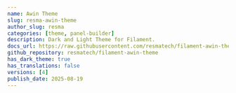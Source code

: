 ```yaml
---
name: Awin Theme
slug: resma-awin-theme
author_slug: resma
categories: [theme, panel-builder]
description: Dark and Light Theme for Filament.
docs_url: https://raw.githubusercontent.com/resmatech/filament-awin-theme/main/README.md
github_repository: resmatech/filament-awin-theme
has_dark_theme: true
has_translations: false
versions: [4]
publish_date: 2025-08-19
---
```

